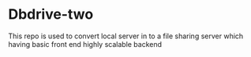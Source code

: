 # Dbdrive-two
This repo is used to convert local server in to a file sharing server which having basic front end highly scalable backend
